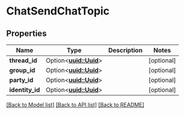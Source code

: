 # ChatSendChatTopic

## Properties

Name | Type | Description | Notes
------------ | ------------- | ------------- | -------------
**thread_id** | Option<[**uuid::Uuid**](uuid::Uuid.md)> |  | [optional]
**group_id** | Option<[**uuid::Uuid**](uuid::Uuid.md)> |  | [optional]
**party_id** | Option<[**uuid::Uuid**](uuid::Uuid.md)> |  | [optional]
**identity_id** | Option<[**uuid::Uuid**](uuid::Uuid.md)> |  | [optional]

[[Back to Model list]](../README.md#documentation-for-models) [[Back to API list]](../README.md#documentation-for-api-endpoints) [[Back to README]](../README.md)


